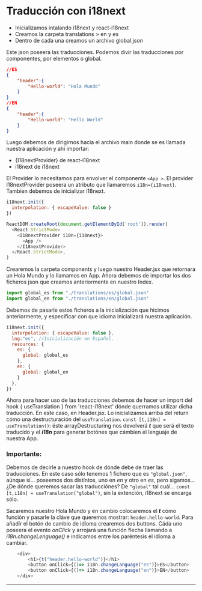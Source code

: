 # Traducción con i18next

- Inicializamos intalando i18next y react-i18next
- Creamos la carpeta translations > en y es
- Dentro de cada una creamos un archivo global.json

Este json poseera las traducciones. Podemos divir las traducciones por componentes, por elementos o global.
```json
//ES
{
    "header":{
        "Hello-world": "Hola Mundo"
    }
}
//EN
{
    "header":{
        "Hello-world": "Hello World"
    }
}
```
Luego debemos de dirigirnos hacia el archivo main donde se es llamada nuestra aplicación y ahi importar: 
- {I18nextProvider} de react-i18next
- i18next de i18next

El Provider lo necesitamos para envolver el componente ``<App >``. El provider I18nextProvider poseera un atributo que llamaremos ``i18n={i18next}``. Tambien debemos de inicializar i18next.
```js
i18next.init({
  interpolation: { escapeValue: false }
})

ReactDOM.createRoot(document.getElementById('root')).render(
  <React.StrictMode>
    <I18nextProvider i18n={i18next}>
      <App />
    </I18nextProvider>
  </React.StrictMode>,
)
```
Crearemos la carpeta components y luego nuestro Header.jsx que retornara un Hola Mundo y lo llamamos en App.
Ahora debemos de importar los dos ficheros json que creamos anteriormente en nuestro Index.
```js
import global_es from "./translations/es/global.json"
import global_en from "./translations/en/global.json"
```
Debemos de pasarle estos ficheros a la inicialización que hicimos anteriormente, y especificar con que idíoma inicializará nuestra aplicación.
```js
i18next.init({
  interpolation: { escapeValue: false },
  lng:"es", //Inicialización en Español.
  resources: {
    es: {
      global: global_es
    },
    en: {
      global: global_en
    }
  },
})
```
Ahora para hacer uso de las traducciones debemos de hacer un import del hook { useTranslation } from 'react-i18next' dónde querramos utilizar dicha traducción. En este caso, en Header.jsx.
 Lo inicializamos arriba del return cómo una destructuración del ``useTranslation``.
 `const [t,i18n] = useTranslation()`: éste arrayDestructuring nos devolverá _**t**_ que será el texto traducído y el _**i18n**_ para generar botónes que cámbien el lenguaje de nuestra App.

### Importante:
Debemos de decirle a nuestro hook de dónde debe de traer las traducciones. En este caso sólo tenemos 1 fichero que es `"global.json"`, aúnque sí... poseemos dos distíntos, uno en *en* y otro en *es*, pero sigamos... 
¿De dónde queremos sacar las traducciónes? De `"global"` tal cuál... `const [t,i18n] = useTranslation("global")`, sin la extención, i18next se encarga sólo.

Sacaremos nuestro Hola Mundo y en cambio colocaremos el _**t**_ cómo función y pasarle la cláve que queremos mostrar: `header.hello-world`.
Para añadír el botón de cambio de idíoma crearemos dos buttons. Cáda uno poseera el evento *onClick* y arrojará una función flecha llamando a *i18n.changeLenguage()* e indicamos entre los paréntesis el idíoma a cambiar.
```js
    <div>
        <h1>{t("header.hello-world")}</h1>
        <button onClick={()=> i18n.changeLanguage("es")}>ES</button>
        <button onClick={()=> i18n.changeLanguage("en")}>EN</button>
    </div>
```
---
